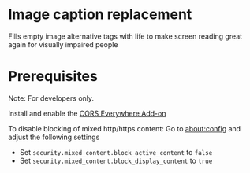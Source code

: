 # Image caption replacement
Fills empty image alternative tags with life to make screen reading great again for visually impaired people

# Prerequisites
Note: For developers only.

Install and enable the [CORS Everywhere Add-on](https://addons.mozilla.org/de/firefox/addon/cors-everywhere/)

To disable blocking of mixed http/https content:
Go to <about:config> and adjust the following settings
* Set `security.mixed_content.block_active_content` to `false`
* Set `security.mixed_content.block_display_content` to `true`